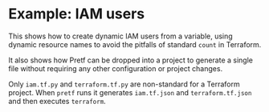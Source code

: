 # Example: IAM users

This shows how to create dynamic IAM users from a variable, using dynamic resource names to avoid the pitfalls of standard `count` in Terraform.

It also shows how Pretf can be dropped into a project to generate a single file without requiring any other configuration or project changes. 

Only `iam.tf.py` and `terraform.tf.py` are non-standard for a Terraform project. When `pretf` runs it generates `iam.tf.json` and `terraform.tf.json` and then executes `terraform`.
